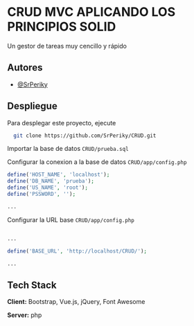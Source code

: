 # CRUD MVC APLICANDO LOS PRINCIPIOS SOLID

Un gestor de tareas muy cencillo y rápido

## Autores

- [@SrPeriky](https://www.github.com/SrPeriky)


## Despliegue

Para desplegar este proyecto, ejecute

```bash
  git clone https://github.com/SrPeriky/CRUD.git
```
Importar la base de datos `CRUD/prueba.sql`

Configurar la conexion a la base de datos `CRUD/app/config.php`

```php
define('HOST_NAME', 'localhost');
define('DB_NAME', 'prueba');
define('US_NAME', 'root');
define('PSSWORD', '');

...

```
Configurar la URL base `CRUD/app/config.php`

```php

...

define('BASE_URL', 'http://localhost/CRUD/');

...

```

## Tech Stack

**Client:** Bootstrap, Vue.js, jQuery, Font Awesome

**Server:** php
